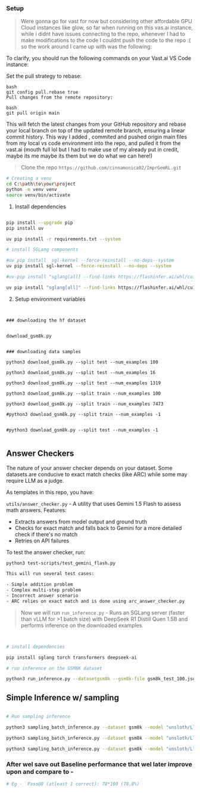 ### Setup 

> Were gonna go for vast for now but considering other affordable GPU Cloud instances like glow, so far when running on this vas.ai instance, while i didnt have issues connecting to the repo, whenever I had to make modifications to the code I couldnt push the code to the repo :( so the work around I came up with was the following:

To clarify, you should run the following commands on your Vast.ai VS Code instance:

Set the pull strategy to rebase:
```
bash
git config pull.rebase true
Pull changes from the remote repository:
```
```
bash
git pull origin main
```
This will fetch the latest changes from your GitHub repository and rebase your local branch on top of the updated remote branch, ensuring a linear commit history. This way I added , commited and pushed origin main files from my local vs code environment into the repo, and pulled it from the vast.ai (mouth full lol but I had to make use of my already put in credit, maybe its me maybe its them but we do what we can here!)


> Clone the repo `https://github.com/cinnamonica02/ImprGemRL.git` 

```bash
# Creating a venv
cd C:\path\to\your\project
python -m venv venv
source venv/bin/activate

```


1. Install dependencies


```bash

pip install --upgrade pip
pip install uv

uv pip install -r requirements.txt --system

# install SGLang components

#uv pip install  sgl-kernel --force-reinstall --no-deps--system
uv pip install sgl-kernel --force-reinstall --no-deps --system

#uv-pip install "sglang[all] --find-links https://flashinfer.ai/whl/cu124/torch2.4/flashinfer/ --system

uv pip install "sglang[all]" --find-links https://flashinfer.ai/whl/cu124/torch2.4/flashinfer/ --system

```


2. Setup environment variables
```


### downloading the hf dataset


download_gsm8k.py


### downloading data samples

python3 download_gsm8k.py --split test --num_examples 100

python3 download_gsm8k.py --split test --num_examples 16

python3 download_gsm8k.py --split test --num_examples 1319

python3 download_gsm8k.py --split train --num_examples 100

python3 download_gsm8k.py --split train --num_examples 7473

#python3 download_gsm8k.py --split train --num_examples -1


#python3 download_gsm8k.py --split test --num_examples -1


```



## Answer Checkers

The nature of your answer checker depends on your dataset. Some datasets are conducive to exact match checks (like ARC) while some may require LLM as a judge.

As templates in this repo, you have:

`utils/answer_checker.py` - A utility that uses Gemini 1.5 Flash to assess math answers. Features:
- Extracts answers from model output and ground truth
- Checks for exact match and falls back to Gemini for a more detailed check if there's no match
- Retries on API failures

To test the answer checker, run:

```bash
python3 test-scripts/test_gemini_flash.py

This will run several test cases:

- Simple addition problem
- Complex multi-step problem
- Incorrect answer scenario
- ARC relies on exact match and is done using arc_answer_checker.py
```

> Now we will run `run_inference.py` - Runs an SGLang server (faster than vLLM for >1 batch size) with DeepSeek R1 Distill Quen 1.5B and performs inference on the downloaded examples. 

```bash


# install dependencies 

pip install sglang torch transformers deepseek-ai

# run inference on the GSM8K dataset

python3 run_inference.py --datasetgsm8k --gsm8k-file gsm8k_test_100.json

```

## Simple Inference w/ sampling


```bash

# Run sampling inference

python3 sampling_batch_inference.py --dataset gsm8k --model "unsloth/Llama-3.2-1B-Instruct" --num-samples 8 --gsm8k-file gsm8k_test_100.json

python3 sampling_batch_inference.py --dataset gsm8k --model "unsloth/Llama-3.2-1B-Instruct" --num-samples 8 --gsm8k-file gsm8k_test_1319.json

python3 sampling_batch_inference.py --dataset gsm8k --model "unsloth/Llama-3.2-1B-Instruct" --num-samples 8 --gsm8k-file gsm8k_train_7473.json --think-tags

```

### After wel save out Baseline performance that wel later improve upon and compare to - 

```bash
# Eg -  Pass@8 (atleast 1 correct): 78*100 (78.8%)

```
